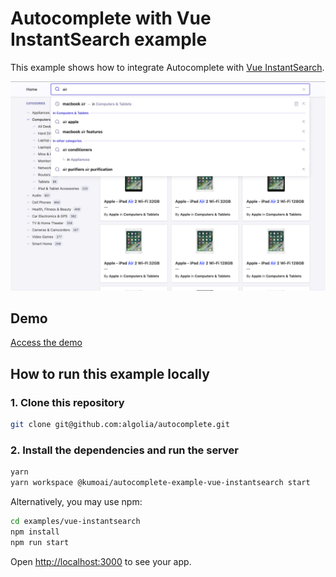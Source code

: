 # Autocomplete with Vue InstantSearch example

This example shows how to integrate Autocomplete with [Vue InstantSearch](https://github.com/algolia/vue-instantsearch/).

<p align="center"><img src="capture.png?raw=true" alt="A capture of the Autocomplete with Vue InstantSearch demo" /></p>

## Demo

[Access the demo](https://codesandbox.io/s/github/algolia/autocomplete/tree/next/examples/vue-instantsearch)

## How to run this example locally

### 1. Clone this repository

```sh
git clone git@github.com:algolia/autocomplete.git
```

### 2. Install the dependencies and run the server

```sh
yarn
yarn workspace @kumoai/autocomplete-example-vue-instantsearch start
```

Alternatively, you may use npm:

```sh
cd examples/vue-instantsearch
npm install
npm run start
```

Open <http://localhost:3000> to see your app.
